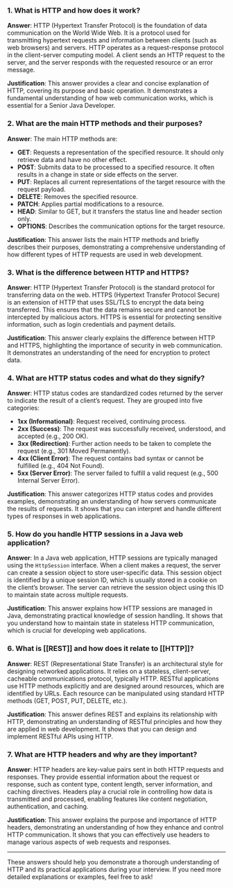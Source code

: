 ### 1. What is HTTP and how does it work?

**Answer**: HTTP (Hypertext Transfer Protocol) is the foundation of data communication on the World Wide Web. It is a protocol used for transmitting hypertext requests and information between clients (such as web browsers) and servers. HTTP operates as a request-response protocol in the client-server computing model. A client sends an HTTP request to the server, and the server responds with the requested resource or an error message.

**Justification**: This answer provides a clear and concise explanation of HTTP, covering its purpose and basic operation. It demonstrates a fundamental understanding of how web communication works, which is essential for a Senior Java Developer.

### 2. What are the main HTTP methods and their purposes?

**Answer**: The main HTTP methods are:

- **GET**: Requests a representation of the specified resource. It should only retrieve data and have no other effect.
- **POST**: Submits data to be processed to a specified resource. It often results in a change in state or side effects on the server.
- **PUT**: Replaces all current representations of the target resource with the request payload.
- **DELETE**: Removes the specified resource.
- **PATCH**: Applies partial modifications to a resource.
- **HEAD**: Similar to GET, but it transfers the status line and header section only.
- **OPTIONS**: Describes the communication options for the target resource.

**Justification**: This answer lists the main HTTP methods and briefly describes their purposes, demonstrating a comprehensive understanding of how different types of HTTP requests are used in web development.

### 3. What is the difference between HTTP and HTTPS?

**Answer**: HTTP (Hypertext Transfer Protocol) is the standard protocol for transferring data on the web. HTTPS (Hypertext Transfer Protocol Secure) is an extension of HTTP that uses SSL/TLS to encrypt the data being transferred. This ensures that the data remains secure and cannot be intercepted by malicious actors. HTTPS is essential for protecting sensitive information, such as login credentials and payment details.

**Justification**: This answer clearly explains the difference between HTTP and HTTPS, highlighting the importance of security in web communication. It demonstrates an understanding of the need for encryption to protect data.

### 4. What are HTTP status codes and what do they signify?

**Answer**: HTTP status codes are standardized codes returned by the server to indicate the result of a client’s request. They are grouped into five categories:

- **1xx (Informational)**: Request received, continuing process.
- **2xx (Success)**: The request was successfully received, understood, and accepted (e.g., 200 OK).
- **3xx (Redirection)**: Further action needs to be taken to complete the request (e.g., 301 Moved Permanently).
- **4xx (Client Error)**: The request contains bad syntax or cannot be fulfilled (e.g., 404 Not Found).
- **5xx (Server Error)**: The server failed to fulfill a valid request (e.g., 500 Internal Server Error).

**Justification**: This answer categorizes HTTP status codes and provides examples, demonstrating an understanding of how servers communicate the results of requests. It shows that you can interpret and handle different types of responses in web applications.

### 5. How do you handle HTTP sessions in a Java web application?

**Answer**: In a Java web application, HTTP sessions are typically managed using the `HttpSession` interface. When a client makes a request, the server can create a session object to store user-specific data. This session object is identified by a unique session ID, which is usually stored in a cookie on the client’s browser. The server can retrieve the session object using this ID to maintain state across multiple requests.

**Justification**: This answer explains how HTTP sessions are managed in Java, demonstrating practical knowledge of session handling. It shows that you understand how to maintain state in stateless HTTP communication, which is crucial for developing web applications.

### 6. What is [[REST]] and how does it relate to [[HTTP]]?

**Answer**: REST (Representational State Transfer) is an architectural style for designing networked applications. It relies on a stateless, client-server, cacheable communications protocol, typically HTTP. RESTful applications use HTTP methods explicitly and are designed around resources, which are identified by URLs. Each resource can be manipulated using standard HTTP methods (GET, POST, PUT, DELETE, etc.).

**Justification**: This answer defines REST and explains its relationship with HTTP, demonstrating an understanding of RESTful principles and how they are applied in web development. It shows that you can design and implement RESTful APIs using HTTP.

### 7. What are HTTP headers and why are they important?

**Answer**: HTTP headers are key-value pairs sent in both HTTP requests and responses. They provide essential information about the request or response, such as content type, content length, server information, and caching directives. Headers play a crucial role in controlling how data is transmitted and processed, enabling features like content negotiation, authentication, and caching.

**Justification**: This answer explains the purpose and importance of HTTP headers, demonstrating an understanding of how they enhance and control HTTP communication. It shows that you can effectively use headers to manage various aspects of web requests and responses.

---

These answers should help you demonstrate a thorough understanding of HTTP and its practical applications during your interview. If you need more detailed explanations or examples, feel free to ask!